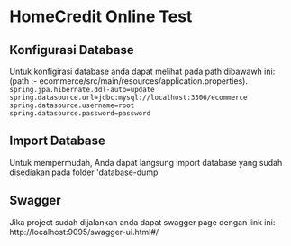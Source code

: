 # <b>HomeCredit Online Test</b>
## Konfigurasi Database
Untuk konfigirasi database anda dapat melihat pada path dibawawh ini:  
(path :- ecommerce/src/main/resources/application.properties). 
`spring.jpa.hibernate.ddl-auto=update`  
`spring.datasource.url=jdbc:mysql://localhost:3306/ecommerce`      
`spring.datasource.username=root`     
`spring.datasource.password=password` 

## Import Database
Untuk mempermudah, Anda dapat langsung import database yang sudah disediakan pada folder 'database-dump'

## Swagger
Jika project sudah dijalankan anda dapat swagger page dengan link ini: http://localhost:9095/swagger-ui.html#/ 
